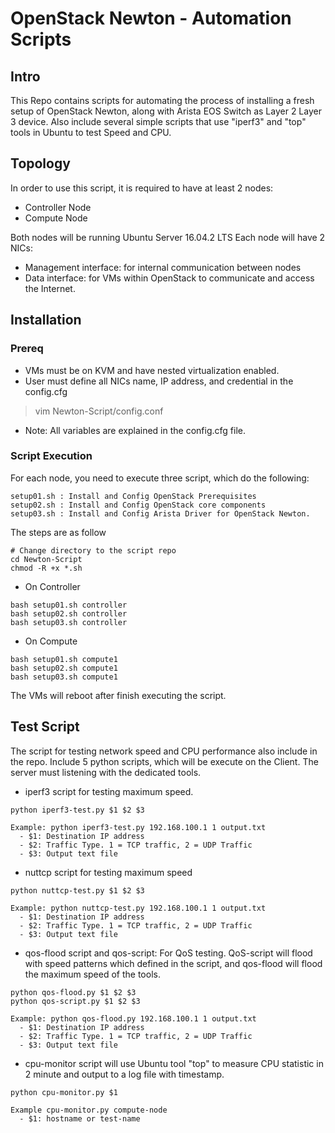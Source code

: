 # OpenStack Newton - Automation Scripts
## Intro 
This Repo contains scripts for automating the process of installing a fresh setup of OpenStack Newton, along with Arista EOS Switch as Layer 2 Layer 3 device. Also include several simple scripts that use "iperf3" and "top" tools in Ubuntu to test Speed and CPU.

## Topology
In order to use this script, it is required to have at least 2 nodes: 
- Controller Node
- Compute Node

Both nodes will be running Ubuntu Server 16.04.2 LTS 
Each node will have 2 NICs:
- Management interface: for internal communication between nodes
- Data interface: for VMs within OpenStack to communicate and access the Internet.

## Installation
### Prereq
- VMs must be on KVM and have nested virtualization enabled.
- User must define all NICs name, IP address, and credential in the config.cfg
> vim Newton-Script/config.conf
* Note: All variables are explained in the config.cfg file.

### Script Execution
For each node, you need to execute three script, which do the following:
```
setup01.sh : Install and Config OpenStack Prerequisites
setup02.sh : Install and Config OpenStack core components
setup03.sh : Install and Config Arista Driver for OpenStack Newton.
``` 

The steps are as follow

```
# Change directory to the script repo
cd Newton-Script
chmod -R +x *.sh
```
- On Controller
```
bash setup01.sh controller
bash setup02.sh controller
bash setup03.sh controller
```
- On Compute
```
bash setup01.sh compute1
bash setup02.sh compute1
bash setup03.sh compute1
```

The VMs will reboot after finish executing the script. 


## Test Script 

The script for testing network speed and CPU performance also include in the repo. Include 5 python scripts, which will be execute on the Client. The server must listening with the dedicated tools.
- iperf3 script for testing maximum speed. 
```
python iperf3-test.py $1 $2 $3

Example: python iperf3-test.py 192.168.100.1 1 output.txt
  - $1: Destination IP address
  - $2: Traffic Type. 1 = TCP traffic, 2 = UDP Traffic
  - $3: Output text file
```
- nuttcp script for testing maximum speed
```
python nuttcp-test.py $1 $2 $3

Example: python nuttcp-test.py 192.168.100.1 1 output.txt
  - $1: Destination IP address
  - $2: Traffic Type. 1 = TCP traffic, 2 = UDP Traffic
  - $3: Output text file
```
- qos-flood script and qos-script: For QoS testing. QoS-script will flood with speed patterns which defined in the script, and qos-flood will flood the maximum speed of the tools.
```
python qos-flood.py $1 $2 $3
python qos-script.py $1 $2 $3

Example: python qos-flood.py 192.168.100.1 1 output.txt
  - $1: Destination IP address
  - $2: Traffic Type. 1 = TCP traffic, 2 = UDP Traffic
  - $3: Output text file
```
- cpu-monitor script will use Ubuntu tool "top" to measure CPU statistic in 2 minute and output to a log file with timestamp.
```
python cpu-monitor.py $1

Example cpu-monitor.py compute-node
  - $1: hostname or test-name
```

